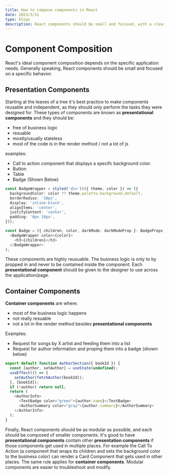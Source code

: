 ```yaml
---
title: How to compose components in React
date: 2023/3/31
type: blogs
description: React components should be small and focused, with a clear distinction between presentation and container components.
---
```


# Component Composition

React's ideal component composition depends on the specific application needs. Generally speaking, React components should be small and focused on a specific behavior.

## Presentation Components

Starting at the leaves of a tree it's best practice to make components reusable and independent, as they should only perform the tasks they were designed for. These types of components are known as **presentational components** and they should be:

- free of business logic
- resuable
- mostly/usually stateless
- most of the code is in the render method / not a lot of js

examples:

- Call to action component that displays a specifc background color.
- Button
- Table
- Badge (Shown Below)

```ts
const BadgeWrapper = styled('div')(({ theme, color }) => ({
  backgroundColor: color ?? theme.palette.background.default,
  borderRadius: '10px',
  display: 'inline-block',
  alignItems: 'center',
  justifyContent: 'center',
  padding: '0px 10px',
}));

const Badge = ({ children, color, darkMode: darkModeProp }: BadgeProps) => (
  <BadgeWrapper color={color}>
    <h3>{children}</h3>
  </BadgeWrapper>
);
```

These components are highly reusuable. The business logic is only to by propped in and never to be contained inside the component. Each **presentational component** should be given to the designer to use across the application/page.

## Container Components

**Container components** are where:

- most of the business logic happens
- not really resuable
- not a lot in the render method besides **presentational components**

Examples:

- Request for songs by X artist and feeding them into a list
- Request for author information and proping them into a badge (shown below)

```ts
export default function AuthorSection({ bookId }) {
  const [author, setAuthor] = useState(undefined);
  useEffect(() => {
    setAuthor(fetchAuthor(bookId));
  }, [bookId]);
  if (!author) return null;
  return (
    <AuthorInfo>
      <TextBadge color="green">{author.name}</TextBadge>
      <AuthorSummary color="gray">{author.summary}</AuthorSummary>
    </AuthorInfo>
  );
}
```

Finally, React components should be as modular as possible, and each should be composed of smaller components. It's good to have **presentational components** contain other **presentation components** if those components get used in multiple places. For example the Call To Action (a component that wraps its children and sets the background color to the business color) can render a Card Component that gets used in other places. The same rule applies for **container components**. Modular components are easier to troubleshoot and modify.
